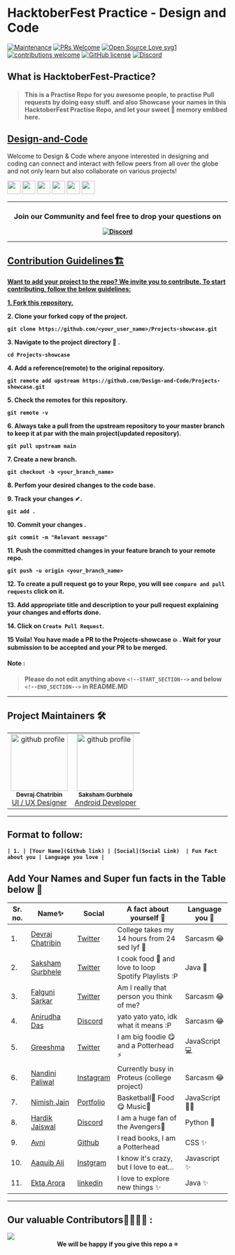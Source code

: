 # HacktoberFest Practice - Design and Code

[![Maintenance](https://img.shields.io/badge/Maintained%3F-yes-green.svg)](https://GitHub.com/Naereen/StrapDown.js/graphs/commit-activity)
[![PRs Welcome](https://img.shields.io/badge/PRs-welcome-brightgreen.svg?style=flat-square)](http://makeapullrequest.com)
[![Open Source Love svg1](https://badges.frapsoft.com/os/v1/open-source.svg?v=103)](https://github.com/ellerbrock/open-source-badges/)
[![contributions welcome](https://img.shields.io/badge/contributions-welcome-brightgreen.svg?style=flat)](https://github.com/dwyl/esta/issues)
[![GitHub license](https://img.shields.io/github/license/Design-and-Code/Hacktoberfest-practice)](https://github.com/Design-and-Code/Hacktoberfest-practice/blob/main/LICENSE)
[![Discord](https://img.shields.io/discord/813660012001624124)](https://discord.gg/dp7Y8H9ch8)


## What is HacktoberFest-Practice?
> #### This is a Practise Repo for you awesome people, to practise Pull requests by doing easy stuff. and also Showcase your names in this HacktoberFest Practise Repo, and let your sweet 💖 memory embbed here.



## [Design-and-Code](https://discord.gg/druweDMn3s)

Welcome to Design & Code where anyone interested in designing and coding can connect and interact with fellow peers from all over the globe and not only learn but also collaborate on various projects!

<p align="left">
<a href="mailto:designandcode.community@gmail.com" style="text-decoration:none">
  <img height="30" src = "https://img.shields.io/badge/gmail-c14438?&style=for-the-badge&logo=gmail&logoColor=white">
</a>
  <a href="https://discord.gg/druweDMn3s" style="text-decoration:none">
  <img height="30" src="https://img.shields.io/badge/discord-darkblue.svg?&style=for-the-badge&logo=discord&logoColor=white" />
</a>
<a href="http://designandcode.us/" style="text-decoration:none">
  <img height="30" src = "https://img.shields.io/badge/website-c14438?&style=for-the-badge&logo=internet&logoColor=white">
</a>
<a href="https://www.linkedin.com/company/designandcode" style="text-decoration:none">
  <img height="30" src="https://img.shields.io/badge/linkedin-blue.svg?&style=for-the-badge&logo=linkedin&logoColor=white" />
</a>
<a href="https://github.com/Design-and-Code" style="text-decoration:none">
  <img height="30" src="https://img.shields.io/badge/Github-grey.svg?&style=for-the-badge&logo=Github&logoColor=white" />
</a>
<a href="https://www.instagram.com/designandcode.community" style="text-decoration:none">
  <img height="30" src = "https://img.shields.io/badge/Instagram-%23E4405F.svg?&style=for-the-badge&logo=Instagram&logoColor=white">
</a>
<br />
  
 ---

<h3 align="center"> <b>Join our Community and feel free to drop your questions on</h3>
<p align="center">
   <a href="https://discord.gg/druweDMn3s">
   <img alt="Discord" src="https://img.shields.io/badge/Discord-7289DA?style=for-the-badge&logo=discord&logoColor=white"> 
</p>

---


## Contribution Guidelines🏗

Want to add your project to the repo? We invite you to contribute. 
To start contributing, follow the below guidelines: 

**1.**  Fork [this repository.](https://github.com/Design-and-Code/Hacktoberfest-practice) 

**2.**  Clone your forked copy of the project.

```
git clone https://github.com/<your_user_name>/Projects-showcase.git
```

**3.** Navigate to the project directory :file_folder: .

```
cd Projects-showcase
```

**4.** Add a reference(remote) to the original repository.

```
git remote add upstream https://github.com/Design-and-Code/Projects-showcase.git
```

**5.** Check the remotes for this repository.

```
git remote -v
```

**6.** Always take a pull from the upstream repository to your master branch to keep it at par with the main project(updated repository).

```
git pull upstream main
```

**7.** Create a new branch.

```
git checkout -b <your_branch_name>
```

**8.** Perfom your desired changes to the code base.

**9.** Track your changes ✔. 

```
git add . 
```

**10.** Commit your changes .

```
git commit -m "Relevant message"
```

**11.** Push the committed changes in your feature branch to your remote repo.

```
git push -u origin <your_branch_name>
```

**12.** To create a pull request go to your Repo, you will see `compare and pull requests` click on it.

**13.** Add appropriate title and description to your pull request explaining your changes and efforts done.

**14.** Click on `Create Pull Request`.


**15** Voila! You have made a PR to the Projects-showcase 💥 . Wait for your submission to be accepted and your PR to be merged.

  
#### Note : 
> Please do not edit anything above ```<!--START_SECTION-->``` and below ```<!--END_SECTION-->``` in README.MD

 
---
  
  
## Project Maintainers 🛠
 <div align="left">
<table>
  <tbody>
      
  <td align="center"><a href="https://github.com/DevrajDC"><img alt="github profile" src="https://avatars.githubusercontent.com/u/65373279" width="130px;"><br><sub><b> Devraj Chatribin </b></sub></a><br><a href="https://github.com/Design-and-Code/Projects-showcase" title="Code"> UI  /  UX Designer</a></td> </a></td>
  
  <td align="center"><a href="https://github.com/sakshamgurbhele"><img alt="github profile" src="https://avatars.githubusercontent.com/u/64558515" width="130px;"><br><sub><b> Saksham Gurbhele </b></sub></a><br><a href="https://github.com/Design-and-Code/Projects-showcase" title="Code"> Android Developer </a></td> </a></td>
      
  </tbody>
</table>
</div>

---
<!--START_SECTION-->
## Format to follow:
```
| 1. | [Your Name](Github link) | [Social](Social Link)  | Fun Fact about you | Language you love |
```

## Add Your Names and Super fun facts in the Table below 🤩
| Sr. no.| Name✨| Social | A fact about yourself 💯 | Language you 💖 |
|--|--|--|--|--|
| 1. | [Devraj Chatribin](https://github.com/DevrajDC) | [Twitter](https://twitter.com/devrajchatribin)  | College takes my 14 hours from 24 sed lyf 🥲|Sarcasm 😂|
| 2. | [Saksham Gurbhele](https://github.com/sakshamgurbhele) | [Twitter](https://twitter.com/sakshamm_9)  | I cook food 🍲 and love to loop Spotify Playlists :P |Java 🚀|
| 3. | [Falguni Sarkar](https://github.com/lostgirljourney) | [Twitter](https://twitter.com/isshefalguni) | Am I really that person you think of me? | Sarcasm 😂|
| 4. | [Anirudha Das](https://github.com/) | [Discord]()  | yato yato yato, idk what it means :P | Sarcasm 😂|
| 5. | [Greeshma](https://github.com/) | [Twitter](https://twitter.com/GreeshmaMedam)  | I am big foodie 😋 and a Potterhead ⚡| JavaScript 💻 |
| 6. | [Nandini Paliwal](https://github.com/) |[Instagram]() | Currently busy in Proteus (college project) | Sarcasm 😂|
| 7. | [Nimish Jain](https://github.com/nimishjn) |[Portfolio](https://www.nimish-jain.com) | Basketball🏀 Food😋 Music🎵| JavaScript 👨‍💻|
| 8. | [Hardik Jaiswal](https://github.com/Pseudo-Pythonic) |[Discord](https://discord.gg/Ug4fhB9P) | I am a huge fan of the Avengers🤩| Python 🐍|
| 9. | [Avni ](https://github.com/avanii16) | [Github](https://github.com/avanii16)  | I read books, I am a Potterhead | CSS ✨|
| 10.| [Aaquib Ali ](https://github.com/AaquibAli) | [Instgram](https://www.instagram.com/_bilinmez_aaquib/)  | I know it's crazy, but I love to eat… | Javascript ✨|
| 11.| [Ekta Arora ](https://github.com/ektaarora16) | [linkedin](https://www.linkedin.com/in/ekta-arora-16ea/)  | I love to explore new things ✨| Java ✨|

<!-- Add your names here -->

---
<!--END_SECTION-->

## Our valuable Contributors👩‍💻👨‍💻 :
<a href="https://github.com/Design-and-Code/Hacktoberfest-practice/graphs/contributors">
  <img src="https://contributors-img.web.app/image?repo=Design-and-Code/Hacktoberfest-practice" />
</a>

<div align="center">
 We will be happy if you give this repo a ⭐
